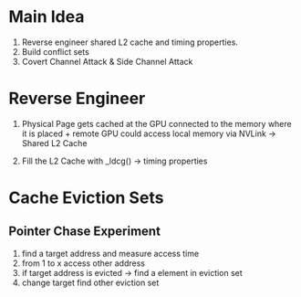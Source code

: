 # Main Idea
1. Reverse engineer shared L2 cache and timing properties.
2. Build conflict sets
3. Covert Channel Attack & Side Channel Attack

# Reverse Engineer
1. Physical Page gets cached at the GPU connected to the memory where it is placed + remote GPU could access local memory via NVLink -> Shared L2 Cache

2. Fill the L2 Cache with _ldcg() -> timing properties

# Cache Eviction Sets
## Pointer Chase Experiment

1. find a target address and measure access time
2. from 1 to x access other address
3. if target address is evicted -> find a element in eviction set
4. change target find other eviction set

